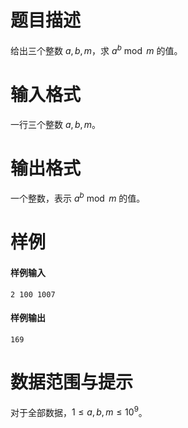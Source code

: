 
# 题目描述

给出三个整数 $a,b,m$，求 $a^b\bmod m$ 的值。

# 输入格式

一行三个整数 $a,b,m$。

# 输出格式

一个整数，表示 $a^b\bmod m$ 的值。

# 样例

#### 样例输入
```plain
2 100 1007
```
#### 样例输出
```plain
169
```

# 数据范围与提示

对于全部数据，$1\le a,b,m\le 10^9$。

